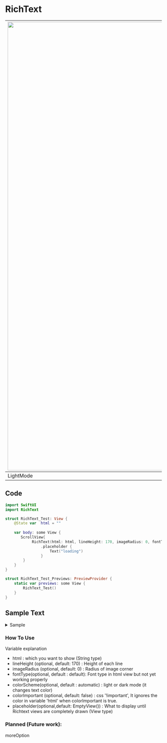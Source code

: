 # RichText


| <img width="1436" alt="스크린샷 2021-07-25 오후 3 22 03" src="https://user-images.githubusercontent.com/73557895/126889821-a346bb72-c65a-47ae-9492-fc4dcfe79f02.png"> 	| <img width="1431" alt="스크린샷 2021-07-25 오후 3 22 11" src="https://user-images.githubusercontent.com/73557895/126889824-9e5c6b48-6d75-42bb-b3f2-69c469dd5e86.png"> 	|
|----------------------------------------------------------------------------------------------------------------------------------------------------------------------	|--------------------------------------------------------------------------------------------------------------------------------	|
| LightMode                                                                                                                                                                 	| DarkMode                                                                                                                        	|                                                                                               	|


## Code
```swift
import SwiftUI
import RichText

struct RichText_Test: View {
    @State var  html = ""
    
    var body: some View {
       ScrollView{
            RichText(html: html, lineHeight: 170, imageRadius: 0, fontType: .default, colorScheme: .automatic, colorImportant: false)
                .placeholder {
                    Text("loading")
                }
        }
    }
}

struct RichText_Test_Previews: PreviewProvider {
    static var previews: some View {
        RichText_Test()
    }
}

```
## Sample Text
<details>
<summary>Sample</summary>
<div markdown="1">

```swift
import SwiftUI
import RichText

struct RichText_Test: View {
    @State var  html = """
        <h1>Non quam nostram quidem, inquit Pomponius iocans;</h1>
        
        <img src = "https://user-images.githubusercontent.com/73557895/126889699-a735f993-2d95-4897-ae40-bcb932dc23cd.png">
        

        <p>Lorem ipsum dolor sit amet, consectetur adipiscing elit. Quis istum dolorem timet? Sit sane ista voluptas. Quis est tam dissimile homini. Duo Reges: constructio interrete. <i>Quam illa ardentis amores excitaret sui! Cur tandem?</i> </p>

        <dl>
            <dt><dfn>Avaritiamne minuis?</dfn></dt>
            <dd>Placet igitur tibi, Cato, cum res sumpseris non concessas, ex illis efficere, quod velis?</dd>
            <dt><dfn>Immo videri fortasse.</dfn></dt>
            <dd>Quae qui non vident, nihil umquam magnum ac cognitione dignum amaverunt.</dd>
            <dt><dfn>Si longus, levis.</dfn></dt>
            <dd>Ita ne hoc quidem modo paria peccata sunt.</dd>
        </dl>


        <ol>
            <li>Possumusne ergo in vita summum bonum dicere, cum id ne in cena quidem posse videamur?</li>
            <li>Placet igitur tibi, Cato, cum res sumpseris non concessas, ex illis efficere, quod velis?</li>
            <li>Unum nescio, quo modo possit, si luxuriosus sit, finitas cupiditates habere.</li>
        </ol>


        <blockquote cite="http://loripsum.net">
            Aristoteles, Xenocrates, tota illa familia non dabit, quippe qui valitudinem, vires, divitias, gloriam, multa alia bona esse dicant, laudabilia non dicant.
        </blockquote>


        <p>Scrupulum, inquam, abeunti; Conferam tecum, quam cuique verso rem subicias; Audeo dicere, inquit. Maximus dolor, inquit, brevis est. Nos commodius agimus. </p>

        <ul>
            <li>Cur igitur, inquam, res tam dissimiles eodem nomine appellas?</li>
            <li>Omnia peccata paria dicitis.</li>
        </ul>


        <h2>Laboro autem non sine causa;</h2>

        <p>Itaque contra est, ac dicitis; <code>Illa argumenta propria videamus, cur omnia sint paria peccata.</code> </p>

        <pre>Nunc dicam de voluptate, nihil scilicet novi, ea tamen, quae
        te ipsum probaturum esse confidam.

        Sin est etiam corpus, ista explanatio naturae nempe hoc
        effecerit, ut ea, quae ante explanationem tenebamus,
        relinquamus.
        </pre>



        """
    
    var body: some View {
        ScrollView{
            RichText(html: html, lineHeight: 170, imageRadius: 16, fontType: .default, colorScheme: .automatic, colorImportant: false)
                .placeholder {
                    Text("loading")
                }
                    .disabled(true)// if you don't want interaction
                    .padding(.horizontal, 16)
        }
        //        .background(
        //            Color.black.ignoresSafeArea()
        //        )
    }
}

struct RichText_Test_Previews: PreviewProvider {
    static var previews: some View {
        RichText_Test()
    }
}
    
```
  
 </div>
</details>


### How To Use

Variable explanation

 - html : which you want to show (String type)   
 - lineHeight (optional, default: 170) : Height of each line  
 - imageRadius (optional, default: 0)  : Radius of image corner 
 - fontType(optional, default : default): Font type in html view but not yet working properly
 - colorScheme(optional, default : automatic) : light or dark mode (it changes text color) 
 - colorImportant (optional, default: false) : css '!important', It ignores the color in variable 'html' when colorImportant is true.
 - placeholder(optional,default: EmptyView()) : What to display until Richtext views are completely drawn (View type)

### Planned (Future work): 
moreOption



